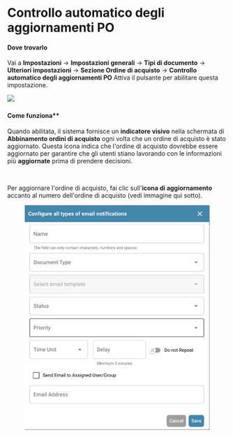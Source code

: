# Controllo automatico degli aggiornamenti PO

#### Dove trovarlo

Vai a **Impostazioni** → **Impostazioni generali** → **Tipi di documento** → **Ulteriori impostazioni** → **Sezione Ordine di acquisto** → **Controllo automatico degli aggiornamenti PO** Attiva il pulsante per abilitare questa impostazione.​

![](https://files.gitbook.com/v0/b/gitbook-x-prod.appspot.com/o/spaces%2FT2n2w4uDCJvv7CJ5zrdk%2Fuploads%2FqGHdOQkEajJQgR1hKvQS%2Fimage.png?alt=media\&token=42d65488-bc66-4c54-859e-8d11cc2e6ec3)

#### Come funziona\*\*

Quando abilitata, il sistema fornisce un **indicatore visivo** nella schermata di **Abbinamento ordini di acquisto** ogni volta che un ordine di acquisto è stato aggiornato. Questa icona indica che l'ordine di acquisto dovrebbe essere aggiornato per garantire che gli utenti stiano lavorando con le informazioni più **aggiornate** prima di prendere decisioni.

<div align="left"><img src="https://files.gitbook.com/v0/b/gitbook-x-prod.appspot.com/o/spaces%2FT2n2w4uDCJvv7CJ5zrdk%2Fuploads%2FF8XWBZv8qYmgX4AlJCTw%2Fimage.png?alt=media&#x26;token=c298b346-b1bc-4513-8bb7-520384fe0b1b" alt=""></div>

Per aggiornare l'ordine di acquisto, fai clic sull'**icona di aggiornamento** accanto al numero dell'ordine di acquisto (vedi immagine qui sotto).

<div align="left"><figure><img src="../../../../../../.gitbook/assets/image (7).png" alt=""><figcaption></figcaption></figure></div>

